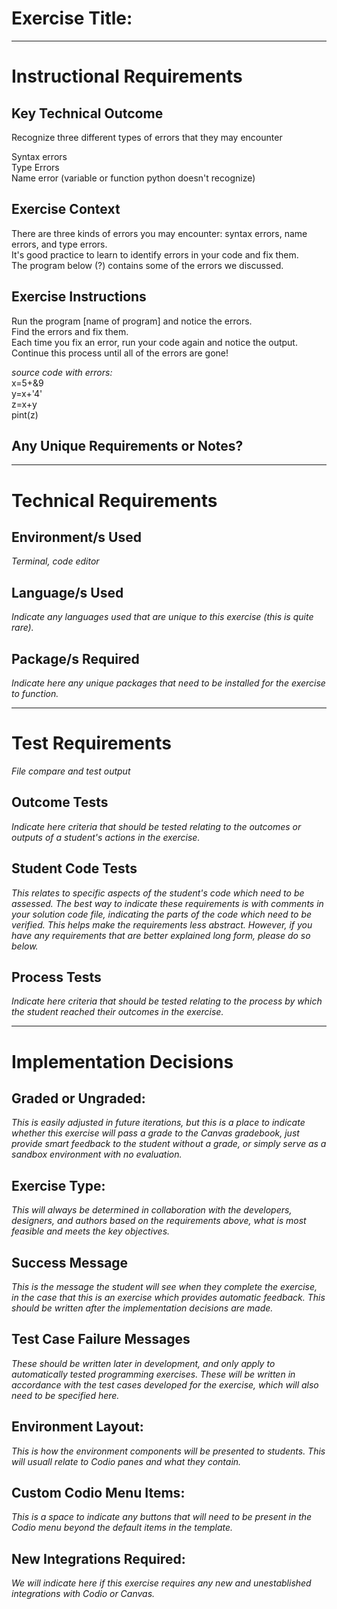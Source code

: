 # Exercise Title:
---
# Instructional Requirements
## Key Technical Outcome
Recognize three different types of errors that they may encounter

Syntax errors<br>
Type Errors<br>
Name error (variable or function python doesn't recognize)<br>

## Exercise Context
There are three kinds of errors you may encounter: syntax errors, name errors, and type errors.<br>
It's good practice to learn to identify errors in your code and fix them.<br>
The program below (?) contains some of the errors we discussed. 

## Exercise Instructions

Run the program [name of program] and notice the errors.<br>
Find the errors and fix them. <br>
Each time you fix an error, run your code again and notice the output.<br>
Continue this process until all of the errors are gone!

<em>source code with errors:</em> <br>
x=5+&9<br>
y=x+'4'<br>
z=x+y<br>
pint(z)
  
  

## Any Unique Requirements or Notes?

---
# Technical Requirements
<em><strong></strong></em>

## Environment/s Used
<em>Terminal, code editor</em>

## Language/s Used
<em>Indicate any languages used that are unique to this exercise (this is quite rare).</em>

## Package/s Required
<em>Indicate here any unique packages that need to be installed for the exercise to function.</em>

---
# Test Requirements
<em>File compare and test output</em>

## Outcome Tests
<em>Indicate here criteria that should be tested relating to the outcomes or outputs of a student's actions in the exercise.</em>

## Student Code Tests
<em>This relates to specific aspects of the student's code which need to be assessed. The best way to indicate these requirements is with comments in your solution code file, indicating the parts of the code which need to be verified. This helps make the requirements less abstract. However, if you have any requirements that are better explained long form, please do so below.</em>

## Process Tests
<em>Indicate here criteria that should be tested relating to the process by which the student reached their outcomes in the exercise.</em>

---
#  Implementation Decisions

## Graded or Ungraded:
<em>This is easily adjusted in future iterations, but this is a place to indicate whether this exercise will pass a grade to the Canvas gradebook, just provide smart feedback to the student without a grade, or simply serve as a sandbox environment with no evaluation.</em>

## Exercise Type:
<em>This will always be determined in collaboration with the developers, designers, and authors based on the requirements above, what is most feasible and meets the key objectives.</em>

## Success Message
<em>This is the message the student will see when they complete the exercise, in the case that this is an exercise which provides automatic feedback. This should be written after the implementation decisions are made.</em>

## Test Case Failure Messages
<em>These should be written later in development, and only apply to automatically tested programming exercises. These will be written in accordance with the test cases developed for the exercise, which will also need to be specified here.</em>

## Environment Layout:
<em>This is how the environment components will be presented to students. This will usuall relate to Codio panes and what they contain.</em>

## Custom Codio Menu Items:
<em>This is a space to indicate any buttons that will need to be present in the Codio menu beyond the default items in the template.</em>

## New Integrations Required:
<em>We will indicate here if this exercise requires any new and unestablished integrations with Codio or Canvas.</em>
